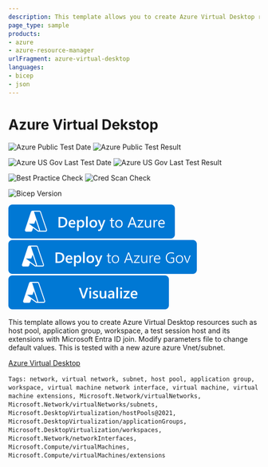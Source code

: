 ```yaml
---
description: This template allows you to create Azure Virtual Desktop resources such as host pool, application group, workspace, a test session host and its extensions with Microsoft Entra ID join.
page_type: sample
products:
- azure
- azure-resource-manager
urlFragment: azure-virtual-desktop
languages:
- bicep
- json
---
```

# Azure Virtual Dekstop

![Azure Public Test Date](https://azurequickstartsservice.blob.core.windows.net/badges/quickstarts/microsoft.desktopvirtualization/azure-virtual-desktop/PublicLastTestDate.svg)
![Azure Public Test Result](https://azurequickstartsservice.blob.core.windows.net/badges/quickstarts/microsoft.desktopvirtualization/azure-virtual-desktop/PublicDeployment.svg)

![Azure US Gov Last Test Date](https://azurequickstartsservice.blob.core.windows.net/badges/quickstarts/microsoft.desktopvirtualization/azure-virtual-desktop/FairfaxLastTestDate.svg)
![Azure US Gov Last Test Result](https://azurequickstartsservice.blob.core.windows.net/badges/quickstarts/microsoft.desktopvirtualization/azure-virtual-desktop/FairfaxDeployment.svg)

![Best Practice Check](https://azurequickstartsservice.blob.core.windows.net/badges/quickstarts/microsoft.desktopvirtualization/azure-virtual-desktop/BestPracticeResult.svg)
![Cred Scan Check](https://azurequickstartsservice.blob.core.windows.net/badges/quickstarts/microsoft.desktopvirtualization/azure-virtual-desktop/CredScanResult.svg)

![Bicep Version](https://azurequickstartsservice.blob.core.windows.net/badges/quickstarts/microsoft.desktopvirtualization/azure-virtual-desktop/BicepVersion.svg)

[![Deploy To Azure](https://raw.githubusercontent.com/Azure/azure-quickstart-templates/master/1-CONTRIBUTION-GUIDE/images/deploytoazure.svg?sanitize=true)](https://portal.azure.com/#create/Microsoft.Template/uri/https%3A%2F%2Fraw.githubusercontent.com%2FAzure%2Fazure-quickstart-templates%2Fmaster%2Fquickstarts%2Fmicrosoft.desktopvirtualization%2Fazure-virtual-desktop%2Fazuredeploy.json)
[![Deploy To Azure US Gov](https://raw.githubusercontent.com/Azure/azure-quickstart-templates/master/1-CONTRIBUTION-GUIDE/images/deploytoazuregov.svg?sanitize=true)](https://portal.azure.us/#create/Microsoft.Template/uri/https%3A%2F%2Fraw.githubusercontent.com%2FAzure%2Fazure-quickstart-templates%2Fmaster%2Fquickstarts%2Fmicrosoft.desktopvirtualization%2Fazure-virtual-desktop%2Fazuredeploy.json)
[![Visualize](https://raw.githubusercontent.com/Azure/azure-quickstart-templates/master/1-CONTRIBUTION-GUIDE/images/visualizebutton.svg?sanitize=true)](http://armviz.io/#/?load=https%3A%2F%2Fraw.githubusercontent.com%2FAzure%2Fazure-quickstart-templates%2Fmaster%2Fquickstarts%2Fmicrosoft.desktopvirtualization%2Fazure-virtual-desktop%2Fazuredeploy.json)

This template allows you to create Azure Virtual Desktop resources such as host pool, application group, workspace, a test session host and its extensions with Microsoft Entra ID join. Modify parameters file to change default values. This is tested with a new azure azure Vnet/subnet.

[Azure Virtual Desktop](https://learn.microsoft.com/en-us/azure/virtual-desktop/overview)

`Tags: network, virtual network, subnet, host pool, application group, workspace, virtual machine network interface, virtual machine, virtual machine extensions, Microsoft.Network/virtualNetworks, Microsoft.Network/virtualNetworks/subnets, Microsoft.DesktopVirtualization/hostPools@2021, Microsoft.DesktopVirtualization/applicationGroups, Microsoft.DesktopVirtualization/workspaces, Microsoft.Network/networkInterfaces, Microsoft.Compute/virtualMachines, Microsoft.Compute/virtualMachines/extensions`
